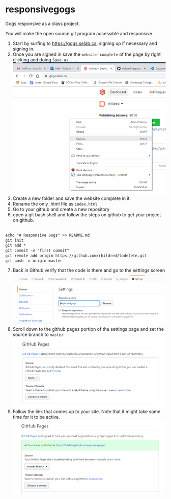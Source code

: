 # responsivegogs

Gogs responsive as a class project.

You will make the open source git program accessible and responsive.

1. Start by surfing to https://gogs.selab.ca, signing up if necessary and signing in.
2. Once you are signed in save the `website complete` of the page by right clicking and doing `Save as ...`
![save as webpage complete](READMEImages/step1.png)
3. Create a new folder and save the website complete in it.
4. Rename the only .html file as `index.html`
5. Go to your github and create a new repository
6. open a git bash shell and follow the steps on github to get your project on github.

```

echo "# Responsive Gogs" >> README.md
git init
git add *
git commit -m "first commit"
git remote add origin https://github.com/rhildred/todelete.git
git push -u origin master

```

7. Back in Github verify that the code is there and go to the settings screen
![save as webpage complete](READMEImages/settings.PNG)
8. Scroll down to the github pages portion of the settings page and set the source branch to `master`
![save as webpage complete](READMEImages/githubpages.PNG)
9. Follow the link that comes up to your site. Note that it might take some time for it to be active.
![save as webpage complete](READMEImages/link.PNG)
